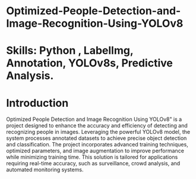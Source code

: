 # Optimized-People-Detection-and-Image-Recognition-Using-YOLOv8
# Skills: Python , Labellmg, Annotation, YOLOv8s, Predictive Analysis.

# Introduction
Optimized People Detection and Image Recognition Using YOLOv8" is a project designed to enhance the accuracy and efficiency of detecting and recognizing people in images. Leveraging the powerful YOLOv8 model, the system processes annotated datasets to achieve precise object detection and classification. The project incorporates advanced training techniques, optimized parameters, and image augmentation to improve performance while minimizing training time. This solution is tailored for applications requiring real-time accuracy, such as surveillance, crowd analysis, and automated monitoring systems.

